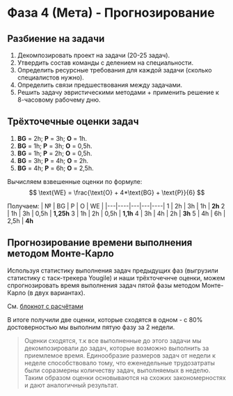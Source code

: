 # Фаза 4 (Мета) - Прогнозирование

## Разбиение на задачи

1. Декомпозировать проект на задачи (20-25 задач).
2. Утвердить состав команды с делением на специальности.
3. Определить ресурсные требования для каждой задачи (сколько специалистов нужно).
4. Определить связи предшествования между задачами.
5. Решить задачу эвристическими методами + применить решение к 8-часовому рабочему дню.

## Трёхточечные оценки задач

1. **BG** = 2h; **P** = 3h; **O** = 1h.
2. **BG** = 1h; **P** = 3h; **O** = 0,5h.
3. **BG** = 1h; **P** = 2h; **O** = 0,5h.
4. **BG** = 3h; **P** = 4h; **O** = 2h.
5. **BG** = 4h; **P** = 6h; **O** = 2,5h.

Вычисляем взвешенные оценки по формуле:
$$
\text{WE} = \frac{\text{O} + 4*\text{BG} + \text{P}}{6}
$$

Получаем:
| № | BG | P | O | WE |
|---|----|---|---|----|
1   | 2h | 3h | 1h | **2h**
2 | 1h | 3h | 0,5h | **1,25h**
3 | 1h | 2h | 0,5h | **1,1h**
4 | 3h | 4h | 2h | **3h**
5 | 4h | 6h | 2,5h | **4h**

## Прогнозирование времени выполнения методом Монте-Карло

Используя статистику выполнения задач предыдущих фаз (выгрузили статистику с таск-трекера Yougile) и наши трёхточечнче оценки, можем спрогнозировать время выполнения задач пятой фазы методом Монте-Карло (в двух вариантах).

См. [блокнот с расчётами](./MC_planning.ipynb)

В итоге получили две оценки, которые сходятся в одном - с 80% достоверностью мы выполним пятую фазу за 2 недели. 

> Оценки сходятся, т.к все выполненные до этого задачи мы декомпозировали до задач, которые возможно выполнить за приемлемое время. Единообразие размеров задач от недели к неделе способствовало тому, что еженедельные трудозатраты были соразмерны количеству задач, выполняемых в неделю. Таким образом оценки основываются на схожих закономерностях и дают аналогичный результат.